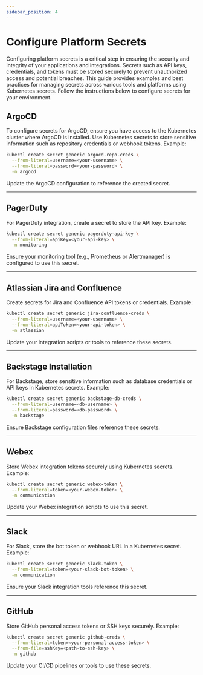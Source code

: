 ```yaml
---
sidebar_position: 4
---
```


# Configure Platform Secrets

Configuring platform secrets is a critical step in ensuring the security and integrity of your applications and integrations. Secrets such as API keys, credentials, and tokens must be stored securely to prevent unauthorized access and potential breaches. This guide provides examples and best practices for managing secrets across various tools and platforms using Kubernetes secrets. Follow the instructions below to configure secrets for your environment.

## ArgoCD

To configure secrets for ArgoCD, ensure you have access to the Kubernetes cluster where ArgoCD is installed. Use Kubernetes secrets to store sensitive information such as repository credentials or webhook tokens. Example:

```bash
kubectl create secret generic argocd-repo-creds \
  --from-literal=username=<your-username> \
  --from-literal=password=<your-password> \
  -n argocd
```

Update the ArgoCD configuration to reference the created secret.

---

## PagerDuty

For PagerDuty integration, create a secret to store the API key. Example:

```bash
kubectl create secret generic pagerduty-api-key \
  --from-literal=apiKey=<your-api-key> \
  -n monitoring
```

Ensure your monitoring tool (e.g., Prometheus or Alertmanager) is configured to use this secret.

---

## Atlassian Jira and Confluence

Create secrets for Jira and Confluence API tokens or credentials. Example:

```bash
kubectl create secret generic jira-confluence-creds \
  --from-literal=username=<your-username> \
  --from-literal=apiToken=<your-api-token> \
  -n atlassian
```

Update your integration scripts or tools to reference these secrets.

---

## Backstage Installation

For Backstage, store sensitive information such as database credentials or API keys in Kubernetes secrets. Example:

```bash
kubectl create secret generic backstage-db-creds \
  --from-literal=username=<db-username> \
  --from-literal=password=<db-password> \
  -n backstage
```

Ensure Backstage configuration files reference these secrets.

---

## Webex

Store Webex integration tokens securely using Kubernetes secrets. Example:

```bash
kubectl create secret generic webex-token \
  --from-literal=token=<your-webex-token> \
  -n communication
```

Update your Webex integration scripts to use this secret.

---

## Slack

For Slack, store the bot token or webhook URL in a Kubernetes secret. Example:

```bash
kubectl create secret generic slack-token \
  --from-literal=token=<your-slack-bot-token> \
  -n communication
```

Ensure your Slack integration tools reference this secret.

---

## GitHub

Store GitHub personal access tokens or SSH keys securely. Example:

```bash
kubectl create secret generic github-creds \
  --from-literal=token=<your-personal-access-token> \
  --from-file=sshKey=<path-to-ssh-key> \
  -n github
```

Update your CI/CD pipelines or tools to use these secrets.